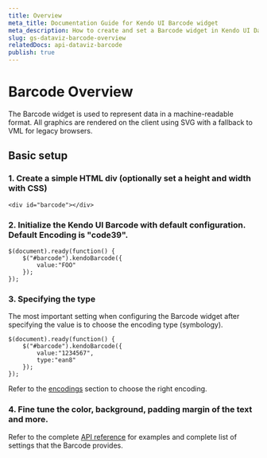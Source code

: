 ```yaml
---
title: Overview
meta_title: Documentation Guide for Kendo UI Barcode widget
meta_description: How to create and set a Barcode widget in Kendo UI DataViz.
slug: gs-dataviz-barcode-overview
relatedDocs: api-dataviz-barcode
publish: true
---
```


# Barcode Overview

The Barcode widget is used to represent data in a machine-readable format. 
All graphics are rendered on the client using SVG with a fallback to VML for legacy browsers.


## Basic setup

### 1\. Create a simple HTML div (optionally set a height and width with CSS)

    <div id="barcode"></div>
    
### 2\. Initialize the Kendo UI Barcode with default configuration. Default Encoding is "code39".

	$(document).ready(function() {
    	$("#barcode").kendoBarcode({
            value:"FOO"
        });
   	});
    
### 3\. Specifying the type

The most important setting when configuring the Barcode widget after specifying the value is to choose the encoding type (symbology).

	$(document).ready(function() {
    	$("#barcode").kendoBarcode({
            value:"1234567",
			type:"ean8"
        });
   	});

Refer to the [encodings](getting-started/dataviz/barcode/overview) section to choose the right encoding.

### 4\. Fine tune the color, background, padding margin of the text and more.

Refer to the complete [API reference](http://docs.kendoui.com/api/dataviz/barcode) for examples and complete list of settings that the Barcode provides.
